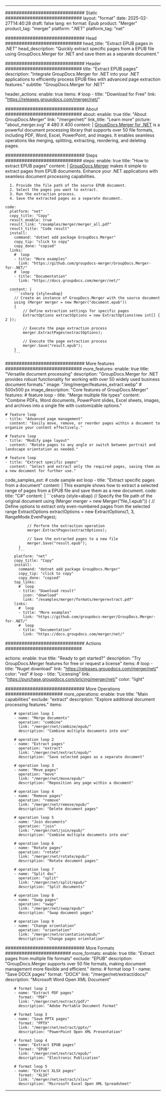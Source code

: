 
---
############################# Static ############################
layout: "format"
date:  2025-02-27T14:40:28
draft: false
lang: en
format: Epub
product: "Merger"
product_tag: "merger"
platform: ".NET"
platform_tag: "net"

############################# Head ############################
head_title: "Extract EPUB pages in .NET"
head_description: "Quickly extract specific pages from a EPUB file using GroupDocs.Merger for .NET and save them as a separate document."

############################# Header ############################
title: "Extract EPUB pages" 
description: "Integrate GroupDocs.Merger for .NET into your .NET applications to efficiently process EPUB files with advanced page extraction features."
subtitle: "GroupDocs.Merger for .NET" 

header_actions:
  enable: true
  items:
    #  loop
    - title: "Download for Free"
      link: "https://releases.groupdocs.com/merger/net/"
      
############################# About ############################
about:
    enable: true
    title: "About GroupDocs.Merger"
    link: "/merger/net/"
    link_title: "Learn more"
    picture: "about_merger.svg" # 480 X 400
    content: |
       [GroupDocs.Merger for .NET](/merger/net/) is a powerful document processing library that supports over 50 file formats, including PDF, Word, Excel, PowerPoint, and images. It enables seamless operations like merging, splitting, extracting, reordering, and deleting pages.

############################# Steps ############################
steps:
    enable: true
    title: "How to extract EPUB pages"
    content: |
      [GroupDocs.Merger](/merger/net/) makes it simple to extract pages from EPUB documents. Enhance your .NET applications with seamless document processing capabilities.
      
      1. Provide the file path of the source EPUB document.
      2. Select the pages you want to extract.
      3. Run the extraction process.
      4. Save the extracted pages as a separate document.
   
    code:
      platform: "net"
      copy_title: "Copy"
      result_enable: true
      result_link: "/examples/merger/merger_all.pdf"
      result_title: "Code result"
      install:
        command: "dotnet add package GroupDocs.Merger"
        copy_tip: "click to copy"
        copy_done: "copied"
      links:
        #  loop
        - title: "More examples"
          link: "https://github.com/groupdocs-merger/GroupDocs.Merger-for-.NET/"
        #  loop
        - title: "Documentation"
          link: "https://docs.groupdocs.com/merger/net/"
          
      content: |
        ```csharp {style=abap}
        // Create an instance of GroupDocs.Merger with the source document
        using (Merger merger = new Merger("document.epub"))
        {
            // Define extraction settings for specific pages
            ExtractOptions extractOptions = new ExtractOptions(new int[] { 2 });

            // Execute the page extraction process
            merger.ExtractPages(extractOptions);

            // Execute the page extraction process
            merger.Save("result.epub");
        }
        ```            

############################# More features ############################
more_features:
  enable: true
  title: "Versatile document processing"
  description: "GroupDocs.Merger for .NET provides robust functionality for working with over 50 widely used business document formats."
  image: "/img/merger/features_extract.webp" # 500x500 px
  image_description: "Core features of GroupDocs.Merger"
  features:
    # feature loop
    - title: "Merge multiple file types"
      content: "Combine PDFs, Word documents, PowerPoint slides, Excel sheets, images, and archives into a single file with customizable options."

    # feature loop
    - title: "Advanced page management"
      content: "Easily move, remove, or reorder pages within a document to organize your content effectively."

    # feature loop
    - title: "Modify page layout"
      content: "Rotate pages to any angle or switch between portrait and landscape orientation as needed."

    # feature loop
    - title: "Extract specific pages"
      content: "Select and extract only the required pages, saving them as a new document for further use."
      
  code_samples_ext:
    # code sample ext loop
    - title: "Extract specific pages from a document"
      content: |
        This example shows how to extract a selected range of pages from a EPUB file and save them as a new document.
      code:
        title: "C#"
        content: |
          ```csharp {style=abap}
          // Specify the file path of the original document
          using (Merger merger = new Merger("file_1.epub"))
          {
              // Define options to extract only even-numbered pages from the selected range
              ExtractOptions extractOptions = new ExtractOptions(1, 3, RangeMode.EvenPages);
          
              // Perform the extraction operation
              merger.ExtractPages(extractOptions);

              // Save the extracted pages to a new file
              merger.Save("result.epub");
          }
          ```
        platform: "net"
        copy_title: "Copy"
        install:
          command: "dotnet add package GroupDocs.Merger"
          copy_tip: "click to copy"
          copy_done: "copied"
        top_links:
          #  loop
          - title: "Download result"
            icon: "download"
            link: "/examples/merger/formats/mergerextract.pdf"
        links:
          #  loop
          - title: "More examples"
            link: "https://github.com/groupdocs-merger/GroupDocs.Merger-for-.NET/"
          #  loop
          - title: "Documentation"
            link: "https://docs.groupdocs.com/merger/net/"
            

            


############################# Actions ############################

actions:
  enable: true
  title: "Ready to get started?"
  description: "Try GroupDocs.Merger features for free or request a license"
  items:
    #  loop
    - title: "Nuget download"
      link: "https://releases.groupdocs.com/merger/net/"
      color: "red"
        #  loop
    - title: "Licensing"
      link: "https://purchase.groupdocs.com/pricing/merger/net/"
      color: "light"


############################# More Operations #####################
more_operations:
    enable: true
    title: "Main capabilities"
    exclude: "extract"
    description: "Explore additional document processing features."
    items: 
          
        # operation loop 1
        - name: "Merge documents"
          operation: "combine"
          link: "/merger/net/combine/epub/"
          description: "Combine multiple documents into one"

        # operation loop 2
        - name: "Extract pages"
          operation: "extract"
          link: "/merger/net/extract/epub/"
          description: "Save selected pages as a separate document"

        # operation loop 3
        - name: "Move pages"
          operation: "move"
          link: "/merger/net/move/epub/"
          description: "Reposition any page within a document"

        # operation loop 4
        - name: "Remove pages"
          operation: "remove"
          link: "/merger/net/remove/epub/"
          description: "Delete document pages"

        # operation loop 5
        - name: "Join documents"
          operation: "join"
          link: "/merger/net/join/epub/"
          description: "Combine multiple documents into one"

        # operation loop 6
        - name: "Rotate pages"
          operation: "rotate"
          link: "/merger/net/rotate/epub/"
          description: "Rotate document pages"

        # operation loop 7
        - name: "Split doc"
          operation: "split"
          link: "/merger/net/split/epub/"
          description: "Split documents"

        # operation loop 8
        - name: "Swap pages"
          operation: "swap"
          link: "/merger/net/swap/epub/"
          description: "Swap document pages"

        # operation loop 9
        - name: "Change orientation"
          operation: "orientation"
          link: "/merger/net/orientation/epub/"
          description: "Change pages orientation"
          
        
          
############################# More Formats ########################
more_formats:
    enable: true
    title: "Extract pages from multiple file formats"
    exclude: "EPUB"
    description: "GroupDocs.Merger supports over 50 file formats, making document management more flexible and efficient."
    items: 
        # format loop 1
        - name: "Save DOCX pages"
          format: "DOCX"
          link: "/merger/net/extract/docx/"
          description: "Microsoft Word Open XML Document"
          
        # format loop 2
        - name: "Extract PDF pages"
          format: "PDF"
          link: "/merger/net/extract/pdf/"
          description: "Adobe Portable Document Format"
          
        # format loop 3
        - name: "Save PPTX pages"
          format: "PPTX"
          link: "/merger/net/extract/pptx/"
          description: "PowerPoint Open XML Presentation"

        # format loop 4
        - name: "Extract EPUB pages"
          format: "EPUB"
          link: "/merger/net/extract/epub/"
          description: "Electronic Publication"
          
        # format loop 5
        - name: "Extract XLSX pages"
          format: "XLSX"
          link: "/merger/net/extract/xlsx/"
          description: "Microsoft Excel Open XML Spreadsheet"
  

---